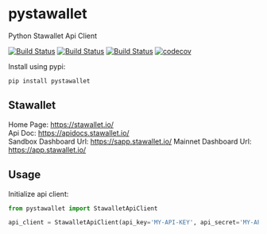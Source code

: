 # pystawallet

Python Stawallet Api Client

[![Build Status](https://travis-ci.org/stawallet/pystawallet.svg?branch=master)](https://travis-ci.org/stawallet/pystawallet)
[![Build Status](https://badge.fury.io/py/pystawallet.svg)](https://pypi.org/project/pystawallet/)
[![Build Status](https://pypip.in/d/pystawallet/badge.png)](https://pypi.org/project/pystawallet/)
[![codecov](https://codecov.io/gh/stawallet/pystawallet/branch/master/graph/badge.svg)](https://codecov.io/gh/stawallet/pystawallet)


Install using pypi:
```shell script
pip install pystawallet
```

## Stawallet
Home Page: https://stawallet.io/  
Api Doc: https://apidocs.stawallet.io/  
Sandbox Dashboard Url: https://sapp.stawallet.io/
Mainnet Dashboard Url: https://app.stawallet.io/

## Usage
Initialize api client:
```python
from pystawallet import StawalletApiClient

api_client = StawalletApiClient(api_key='MY-API-KEY', api_secret='MY-API-SECRET')
```

